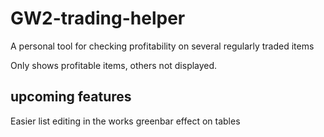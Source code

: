 # GW2-trading-helper
A personal tool for checking profitability on several regularly traded items
 
Only shows profitable items, others not displayed.

## upcoming features
Easier list editing in the works
greenbar effect on tables
